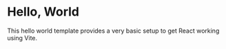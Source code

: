 # Hello, World

This hello world template provides a very basic setup to get React working using Vite.
